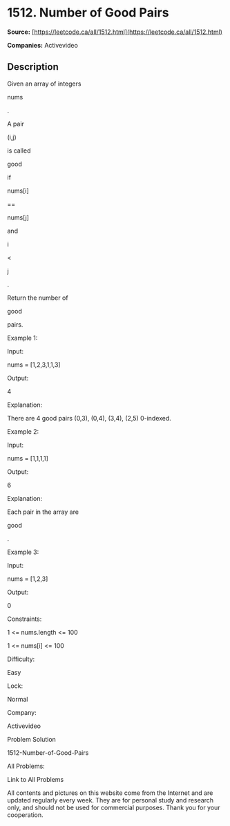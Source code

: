 # 1512. Number of Good Pairs

**Source:** [https://leetcode.ca/all/1512.html](https://leetcode.ca/all/1512.html)

**Companies:** Activevideo

## Description

Given an array of integers

nums

.

A pair

(i,j)

is called

good

if

nums[i]

==

nums[j]

and

i

<

j

.

Return the number of

good

pairs.

Example 1:

Input:

nums = [1,2,3,1,1,3]

Output:

4

Explanation:

There are 4 good pairs (0,3), (0,4), (3,4), (2,5) 0-indexed.

Example 2:

Input:

nums = [1,1,1,1]

Output:

6

Explanation:

Each pair in the array are

good

.

Example 3:

Input:

nums = [1,2,3]

Output:

0

Constraints:

1 <= nums.length <= 100

1 <= nums[i] <= 100

Difficulty:

Easy

Lock:

Normal

Company:

Activevideo

Problem Solution

1512-Number-of-Good-Pairs

All Problems:

Link to All Problems

All contents and pictures on this website come from the Internet and are updated regularly every week. They are for personal study and research only, and should not be used for commercial purposes. Thank you for your cooperation.


